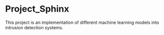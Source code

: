 # Project_Sphinx
This project is an implementation of different machine learning models into intrusion detection systems.
